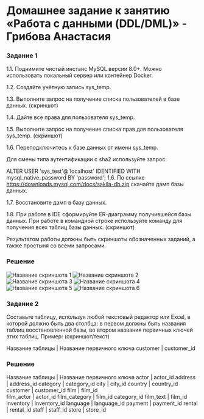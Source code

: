 # Домашнее задание к занятию «Работа с данными (DDL/DML)» - Грибова Анастасия

### Задание 1
1.1. Поднимите чистый инстанс MySQL версии 8.0+. Можно использовать локальный сервер или контейнер Docker.

1.2. Создайте учётную запись sys_temp.

1.3. Выполните запрос на получение списка пользователей в базе данных. (скриншот)

1.4. Дайте все права для пользователя sys_temp.

1.5. Выполните запрос на получение списка прав для пользователя sys_temp. (скриншот)

1.6. Переподключитесь к базе данных от имени sys_temp.

Для смены типа аутентификации с sha2 используйте запрос:

ALTER USER 'sys_test'@'localhost' IDENTIFIED WITH mysql_native_password BY 'password';
1.6. По ссылке https://downloads.mysql.com/docs/sakila-db.zip скачайте дамп базы данных.

1.7. Восстановите дамп в базу данных.

1.8. При работе в IDE сформируйте ER-диаграмму получившейся базы данных. При работе в командной строке используйте команду для получения всех таблиц базы данных. (скриншот)

Результатом работы должны быть скриншоты обозначенных заданий, а также простыня со всеми запросами.
### Решение
![Название скриншота 1](https://github.com/gribova-anastasia/srlb-17/blob/248da30ad966fa0bd8803f74d8a6feeff6fca977/1.png)
![Название скриншота 2](https://github.com/gribova-anastasia/srlb-17/blob/a1c822efefdbf145574796b3fd77cf795b6c636e/2.png)
![Название скриншота 3](https://github.com/gribova-anastasia/srlb-17/blob/a1c822efefdbf145574796b3fd77cf795b6c636e/3.png)
![Название скриншота 4](https://github.com/gribova-anastasia/srlb-17/blob/a1c822efefdbf145574796b3fd77cf795b6c636e/4.png)
![Название скриншота 5](https://github.com/gribova-anastasia/srlb-17/blob/a1c822efefdbf145574796b3fd77cf795b6c636e/5.png)
![Название скриншота 6](https://github.com/gribova-anastasia/srlb-17/blob/a1c822efefdbf145574796b3fd77cf795b6c636e/6.png)


### Задание 2
Составьте таблицу, используя любой текстовый редактор или Excel, в которой должно быть два столбца: в первом должны быть названия таблиц восстановленной базы, во втором названия первичных ключей этих таблиц. Пример: (скриншот/текст)

Название таблицы | Название первичного ключа
customer         | customer_id

### Решение
Название таблицы             | Название первичного ключа
actor                        | actor_id
address                      | address_id
category                     | category_id
city                         | city_id
country                      | country_id
customer                     | customer_id
film                         | film_id   
film_actor                   | actor_id
film_category                | film_id   category_id
film_text                    | film_id
inventory                    | inventory_id
language                     | language_id
payment                      | payment_id
rental                       | rental_id
staff                        | staff_id
store                        | store_id
